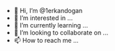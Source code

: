 - 👋 Hi, I’m @1erkandogan
- 👀 I’m interested in ...
- 🌱 I’m currently learning ...
- 💞️ I’m looking to collaborate on ...
- 📫 How to reach me ...

<!---
1erkandogan/1erkandogan is a ✨ special ✨ repository because its `README.md` (this file) appears on your GitHub profile.
You can click the Preview link to take a look at your changes.
--->
